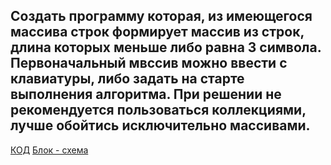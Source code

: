 ## Создать программу которая, из имеющегося массива строк формирует массив из строк, длина которых меньше либо равна 3 символа. Первоначальный мвссив можно ввести с клавиатуры, либо задать на старте выполнения алгоритма. При решении не рекомендуется пользоваться коллекциями, лучше обойтись исключительно массивами.
[КОД](Program.cs)
[Блок - схема](diagram.drawio.png)